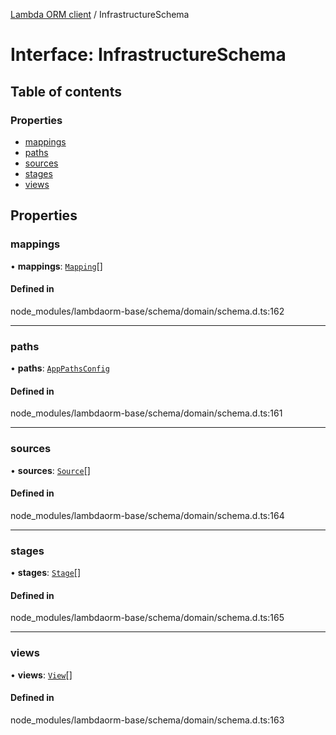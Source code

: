 [Lambda ORM client](../README.md) / InfrastructureSchema

# Interface: InfrastructureSchema

## Table of contents

### Properties

- [mappings](InfrastructureSchema.md#mappings)
- [paths](InfrastructureSchema.md#paths)
- [sources](InfrastructureSchema.md#sources)
- [stages](InfrastructureSchema.md#stages)
- [views](InfrastructureSchema.md#views)

## Properties

### mappings

• **mappings**: [`Mapping`](Mapping.md)[]

#### Defined in

node_modules/lambdaorm-base/schema/domain/schema.d.ts:162

___

### paths

• **paths**: [`AppPathsConfig`](AppPathsConfig.md)

#### Defined in

node_modules/lambdaorm-base/schema/domain/schema.d.ts:161

___

### sources

• **sources**: [`Source`](Source.md)[]

#### Defined in

node_modules/lambdaorm-base/schema/domain/schema.d.ts:164

___

### stages

• **stages**: [`Stage`](Stage.md)[]

#### Defined in

node_modules/lambdaorm-base/schema/domain/schema.d.ts:165

___

### views

• **views**: [`View`](View.md)[]

#### Defined in

node_modules/lambdaorm-base/schema/domain/schema.d.ts:163
